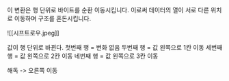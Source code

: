 이 변환은 행 단위로 바이트를 순환 이동시킵니다. 이로써 데이터의 열이 서로 다른 위치로 이동하며 구조를 혼돈시킵니다.


![[시프트로우.jpeg]]

값이 행 단위로 바뀐다.
첫번째 행 = 변화 없음
두번째 행 = 값 왼쪽으로 1칸 이동
세번째 행 = 값 왼쪽으로 2칸 이동
네번째 행 = 값 왼쪽으로 3칸 이동

해독 -> 오른쪽 이동